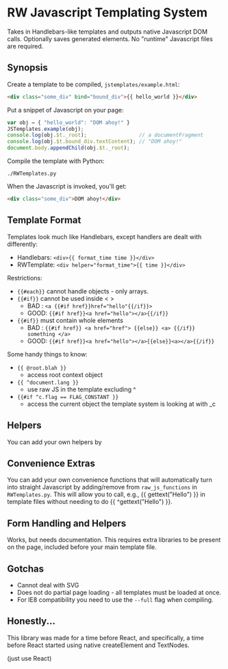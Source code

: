 # RW Javascript Templating System

Takes in Handlebars-like templates and outputs native Javascript DOM calls.
Optionally saves generated elements.  No "runtime" Javascript files are
required.

## Synopsis

Create a template to be compiled, `jstemplates/example.html`:

```html
<div class="some_div" bind="bound_div">{{ hello_world }}</div>
```

Put a snippet of Javascript on your page:

```javascript
var obj = { "hello_world": "DOM ahoy!" }
JSTemplates.example(obj);
console.log(obj.$t._root);                 // a documentFragment
console.log(obj.$t.bound_div.textContent); // "DOM ahoy!"
document.body.appendChild(obj.$t._root);
```

Compile the template with Python:

```
./RWTemplates.py
```

When the Javascript is invoked, you'll get:

```html
<div class="some_div">DOM ahoy!</div>
```

## Template Format

Templates look much like Handlebars, except handlers are dealt with differently:

- Handlebars: `<div>{{ format_time time }}</div>`
-  RWTemplate: `<div helper="format_time">{{ time }}</div>`

Restrictions:
   - `{{#each}}` cannot handle objects - only arrays.
   - `{{#if}}` cannot be used inside < >
       - BAD : `<a {{#if href}}href="hello"{{/if}}>`
       - GOOD: `{{#if href}}<a href="hello"></a>{{/if}}`
   - `{{#if}}` must contain whole elements
       - BAD : `{{#if href}} <a href="href"> {{else}} <a> {{/if}} something </a>`
       - GOOD: `{{#if href}}<a href="hello"></a>{{else}}<a></a>{{/if}}`

Some handy things to know:

  - `{{ @root.blah }}`
    - access root context object
  - `{{ ^document.lang }}`
    - use raw JS in the template excluding ^
  - `{{#if ^c.flag == FLAG_CONSTANT }}`
    - access the current object the template system is looking at with _c

## Helpers

You can add your own helpers by

## Convenience Extras

You can add your own convenience functions that will automatically
turn into straight Javascript by adding/remove from `raw_js_functions` in `RWTemplates.py`.
This will allow you to call, e.g., {{ gettext("Hello") }} in template files without needing
to do {{ ^gettext("Hello") }}.

## Form Handling and Helpers

Works, but needs documentation.  This requires extra libraries to be present on the page,
included before your main template file.

## Gotchas

- Cannot deal with SVG
- Does not do partial page loading - all templates must be loaded at once.
- For IE8 compatibility you need to use the `--full` flag when compiling.

## Honestly...

This library was made for a time before React, and specifically, a time before
React started using native createElement and TextNodes.

(just use React)
